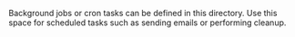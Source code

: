 Background jobs or cron tasks can be defined in this directory.
Use this space for scheduled tasks such as sending emails or performing cleanup.
